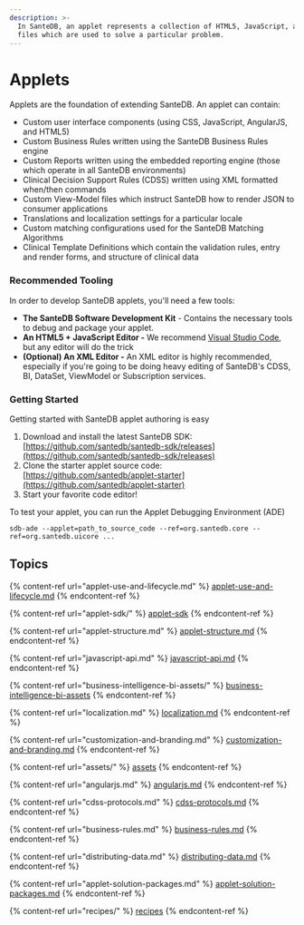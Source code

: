 ```yaml
---
description: >-
  In SanteDB, an applet represents a collection of HTML5, JavaScript, and XML
  files which are used to solve a particular problem.
---
```


# Applets

Applets are the foundation of extending SanteDB. An applet can contain:

* Custom user interface components (using CSS, JavaScript, AngularJS, and HTML5)
* Custom Business Rules written using the SanteDB Business Rules engine
* Custom Reports written using the embedded reporting engine (those which operate in all SanteDB environments)
* Clinical Decision Support Rules (CDSS) written using XML formatted when/then commands
* Custom View-Model files which instruct SanteDB how to render JSON to consumer applications
* Translations and localization settings for a particular locale
* Custom matching configurations used for the SanteDB Matching Algorithms
* Clinical Template Definitions which contain the validation rules, entry and render forms, and structure of clinical data

### Recommended Tooling

In order to develop SanteDB applets, you'll need a few tools:

* **The SanteDB Software Development Kit** - Contains the necessary tools to debug and package your applet.
* **An HTML5 + JavaScript Editor -** We recommend [Visual Studio Code](https://code.visualstudio.com/), but any editor will do the trick
* **(Optional) An XML Editor -** An XML editor is highly recommended, especially if you're going to be doing heavy editing of SanteDB's CDSS, BI, DataSet, ViewModel or Subscription services.

### Getting Started

Getting started with SanteDB applet authoring is easy

1. Download and install the latest SanteDB SDK: [https://github.com/santedb/santedb-sdk/releases](https://github.com/santedb/santedb-sdk/releases)
2. Clone the starter applet source code: [https://github.com/santedb/applet-starter](https://github.com/santedb/applet-starter)
3. Start your favorite code editor!

To test your applet, you can run the Applet Debugging Environment (ADE)&#x20;

```
sdb-ade --applet=path_to_source_code --ref=org.santedb.core --ref=org.santedb.uicore ...
```

## Topics

{% content-ref url="applet-use-and-lifecycle.md" %}
[applet-use-and-lifecycle.md](applet-use-and-lifecycle.md)
{% endcontent-ref %}

{% content-ref url="applet-sdk/" %}
[applet-sdk](applet-sdk/)
{% endcontent-ref %}

{% content-ref url="applet-structure.md" %}
[applet-structure.md](applet-structure.md)
{% endcontent-ref %}

{% content-ref url="javascript-api.md" %}
[javascript-api.md](javascript-api.md)
{% endcontent-ref %}

{% content-ref url="business-intelligence-bi-assets/" %}
[business-intelligence-bi-assets](business-intelligence-bi-assets/)
{% endcontent-ref %}

{% content-ref url="localization.md" %}
[localization.md](localization.md)
{% endcontent-ref %}

{% content-ref url="customization-and-branding.md" %}
[customization-and-branding.md](customization-and-branding.md)
{% endcontent-ref %}

{% content-ref url="assets/" %}
[assets](assets/)
{% endcontent-ref %}

{% content-ref url="angularjs.md" %}
[angularjs.md](angularjs.md)
{% endcontent-ref %}

{% content-ref url="cdss-protocols.md" %}
[cdss-protocols.md](cdss-protocols.md)
{% endcontent-ref %}

{% content-ref url="business-rules.md" %}
[business-rules.md](business-rules.md)
{% endcontent-ref %}

{% content-ref url="distributing-data.md" %}
[distributing-data.md](distributing-data.md)
{% endcontent-ref %}

{% content-ref url="applet-solution-packages.md" %}
[applet-solution-packages.md](applet-solution-packages.md)
{% endcontent-ref %}

{% content-ref url="recipes/" %}
[recipes](recipes/)
{% endcontent-ref %}
